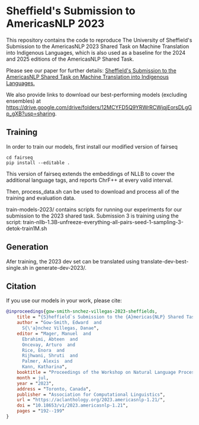 # Sheffield's Submission to AmericasNLP 2023
This repository contains the code to reproduce The University of Sheffield's Submission to the AmericasNLP 2023 Shared Task on Machine Translation into Indigenous Languages, which is also used as a baseline for the 2024 and 2025 editions of the AmericasNLP Shared Task. 

Please see our paper for further details: [Sheffield's Submission to the AmericasNLP Shared Task on Machine Translation into Indigenous Languages.](https://aclanthology.org/2023.americasnlp-1.21/)

We also provide links to download our best-performing models (excluding ensembles) at https://drive.google.com/drive/folders/12MCYFD5Q9YRWrRCWjqjEorsDLgGp_gXB?usp=sharing.

## Training

In order to train our models, first install our modified version of fairseq

```console
cd fairseq
pip install --editable .
```

This version of fairseq extends the embeddings of NLLB to cover the additional language tags, and reports ChrF++ at every valid interval. 

Then, process_data.sh can be used to download and process all of the training and evaluation data. 

train-models-2023/ contains scripts for running our experiments for our submission to the 2023 shared task. Submission 3 is training using the script: train-nllb-1.3B-unfreeze-everything-all-pairs-seed-1-sampling-3-detok-train1M.sh

## Generation

Afer training, the 2023 dev set can be translated using translate-dev-best-single.sh in generate-dev-2023/. 

## Citation

If you use our models in your work, please cite:

```bibtex
@inproceedings{gow-smith-snchez-villegas-2023-sheffields,
    title = "{S}heffield`s Submission to the {A}mericas{NLP} Shared Task on Machine Translation into Indigenous Languages",
    author = "Gow-Smith, Edward  and
      S{\'a}nchez Villegas, Danae",
    editor = "Mager, Manuel  and
      Ebrahimi, Abteen  and
      Oncevay, Arturo  and
      Rice, Enora  and
      Rijhwani, Shruti  and
      Palmer, Alexis  and
      Kann, Katharina",
    booktitle = "Proceedings of the Workshop on Natural Language Processing for Indigenous Languages of the Americas (AmericasNLP)",
    month = jul,
    year = "2023",
    address = "Toronto, Canada",
    publisher = "Association for Computational Linguistics",
    url = "https://aclanthology.org/2023.americasnlp-1.21/",
    doi = "10.18653/v1/2023.americasnlp-1.21",
    pages = "192--199"
}
```